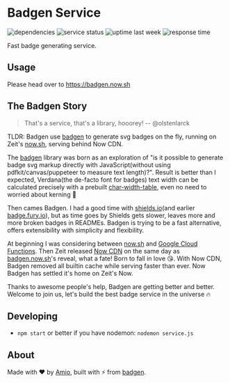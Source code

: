# Badgen Service

![dependencies](https://badgen.now.sh/david/dep/amio/badgen-service)
![service status](https://badgen.now.sh/uptime-robot/status/m780731617-a9e038618dc1aee36a44c4af)
![uptime last week](https://badgen.now.sh/uptime-robot/week/m780731617-a9e038618dc1aee36a44c4af)
![response time](https://badgen.now.sh/uptime-robot/response/m780731617-a9e038618dc1aee36a44c4af)

Fast badge generating service.

## Usage

Please head over to https://badgen.now.sh

## The Badgen Story

> That's a service, that's a library, hooorey! -- @olstenlarck

TLDR: Badgen use [badgen](https://github.com/amio/badgen) to generate svg badges on the fly, running on Zeit's [now.sh](https://zeit.co/now), serving behind Now CDN.

The [badgen](https://github.com/amio/badgen) library was born as an exploration of "is it possible to generate badge svg markup directly with JavaScript(without using pdfkit/canvas/puppeteer to measure text length)?". Result is better than I expected, Verdana(the de-facto font for badges) text width can be calculated precisely with a prebuilt [char-width-table](https://github.com/amio/badgen/blob/master/lib/widths-verdana-11.json), even no need to worried about kerning 🤯

Then cames Badgen. I had a good time with [shields.io](https://shields.io)(and earlier [badge.fury.io](https://badge.fury.io)), but as time goes by Shields gets slower, leaves more and more broken badges in READMEs. Badgen is trying to be a fast alternative, offers extensibility with simplicity and flexibility.

At beginning I was considering between [now.sh](https://zeit.co/now) and [Google Cloud Functions](https://cloud.google.com/functions/). Then Zeit released [Now CDN](https://zeit.co/blog/now-cdn) on the same day as [badgen.now.sh](https://badgen.now.sh)'s reveal, what a fate! Born to fall in love 😘. With Now CDN, Badgen removed all builtin cache while serving faster than ever. Now Badgen has settled it's home on Zeit's Now.

Thanks to awesome people's help, Badgen are getting better and better. Welcome to join us, let's build the best badge service in the universe 🔥

## Developing

- `npm start` or better if you have nodemon: `nodemon service.js`

## About

Made with ❤️ by [Amio](https://github.com/amio),
built with ⚡️ from [badgen](https://github.com/amio/badgen).
